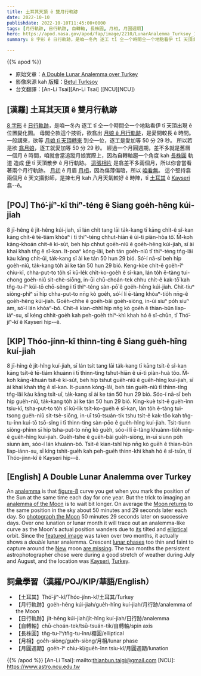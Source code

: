 ```yaml
---
title: 土耳其天頂 ê 雙月行軌跡
date: 2022-10-10
publishdate: 2022-10-10T11:45:00+0800
tags: [月行軌跡, 日行軌跡, 自轉軸, 長株圓, 月相, 月圓週期]
hero: https://apod.nasa.gov/apod/fap/image/2210/LunarAnalemma_Turksoy_1080.jpg
summary: 8 字形 ê 日行軌跡，是咱一冬內 逐工 tī 仝一个時間仝一个地點看伊 tī 天頂出現 ê 位置變化圖。

---
```


{{% apod %}}

- 原始文章：[A Double Lunar Analemma over Turkey](https://apod.nasa.gov/apod/ap221010.html)
- 影像來源 kah 版權：[Betul Turksoy](https://www.instagram.com/betul_turksoy/)
- 台文翻譯：[An-Li Tsai][An-Li Tsai] ([NCU][NCU])

## [漢羅] 土耳其天頂 ê 雙月行軌跡
[8 字形][figure-8] ê [日行軌跡][analemma]，是咱一冬內 逐工 tī 仝一个時間仝一个地點看伊 tī 天頂出現 ê 位置變化圖。
毋閣仝款這个技術，欲翕出 [月娘 ê 月行軌跡][analemma of the Moon]，是愛開較長 ê 時間。
一般講來，欲等 [月娘 tī 天頂轉來][Moon returns] 到仝一位，逐工是愛加等 50 分 29 秒。
所以若是欲 [翕月娘][photograph the Moon t]，逐工就愛加等 50 分 29 秒。
經過一个月圓週期，差不多就是舊曆一個月 ê 時間，咱就會當追蹤月娘實際上，因為自轉軸趨一个角度 kah [長株圓][elliptical] 軌道 造成 [伊][its] tī 天頂散步 ê 月行軌跡。
[這張相片][featured image] 是翕差不多兩個月，所以你會當看著兩个月行軌跡。
[月初][New] ê 月眉 [月相][lunar phases]，因為傷薄傷暗，所以 [咱看無][are missing]。
這个堅持翕兩個月 ê 天文攝影師，是揀七月 kah 八月天氣較好 ê 時陣，tī [土耳其][Turkey] ê [Kayseri][Kayseri] 翕--ê。


## [POJ] Thó͘-jíⁿ-kî thiⁿ-téng ê Siang goe̍h-hêng kúi-jiah
8 jī-hêng ê ji̍t-hêng kúi-jiah, sī lán chi̍t tang lāi ta̍k-kang tī kāng chi̍t-ê sî-kan kāng chi̍t-ê tē-tiám khòaⁿ i tī thiⁿ-téng chhut-hiān ê ūi-tì piàn-hòa tô͘.
M̄-koh kāng-khoán chit-ê ki-su̍t, beh hip chhut goe̍h-niû ê goe̍h-hêng kúi-jiah, sī ài khai khah tn̂g ê sî-kan.
It-poaⁿ kóng-lâi, beh tán goe̍h-niû tī thiⁿ-téng tńg-lâi kàu kāng chi̍t-ūi, ta̍k-kang sī ài ke tán 50 hun 29 bió.
Só͘-í nā-sī beh hi̍p goe̍h-niû, ta̍k-kang to̍h ài ke tán 50 hun 29 bió.
Keng-kòe chi̍t-ê goe̍h-îⁿ chiu-kî, chha-put-to to̍h sī kū-le̍k chi̍t-ko-goe̍h ê sî-kan, lán to̍h ē-tàng tui-chong goe̍h-niû si̍t-chè-siōng, in-ūi chū-choán-tek chhu chi̍t-ê kak-tō͘ kah tn̂g-tu-îⁿ kúi-tō chō-sêng i tī thiⁿ-téng sàn-pō͘ ê goe̍h-hêng kúi-jiah.
Chit-tiuⁿ siòng-phìⁿ sī hip chha-put-to nn̄g kò goe̍h, só͘-í lí ē-tàng khòaⁿ-tio̍h nn̄g-ê goe̍h-hêng kúi-jiah.
Goe̍h-chhe ê goe̍h-bâi goe̍h-siòng, in-ūi siuⁿ po̍h siuⁿ àm, só͘-í lán khòaⁿ-bô.
Chit-ê kian-chhî hip nn̄g kò goe̍h ê thian-bûn liap-iáⁿ-su, sī kéng chhit-goe̍h kah peh-goe̍h thiⁿ-khì khah hó ê sî-chūn, tī Thó͘-jíⁿ-kî ê Kayseri hip--ê.



## [KIP] Thóo-jínn-kî thinn-tíng ê Siang gue̍h-hîng kuí-jiah
8 jī-hîng ê ji̍t-hîng kuí-jiah, sī lán tsi̍t tang lāi ta̍k-kang tī kāng tsi̍t-ê sî-kan kāng tsi̍t-ê tē-tiám khuànn i tī thinn-tíng tshut-hiān ê uī-tì piàn-huà tôo.
M̄-koh kāng-khuán tsit-ê ki-su̍t, beh hip tshut gue̍h-niû ê gue̍h-hîng kuí-jiah, sī ài khai khah tn̂g ê sî-kan.
It-puann kóng-lâi, beh tán gue̍h-niû tī thinn-tíng tńg-lâi kàu kāng tsi̍t-uī, ta̍k-kang sī ài ke tán 50 hun 29 bió.
Sóo-í nā-sī beh hi̍p gue̍h-niû, ta̍k-kang to̍h ài ke tán 50 hun 29 bió.
King-kuè tsi̍t-ê gue̍h-înn tsiu-kî, tsha-put-to to̍h sī kū-li̍k tsi̍t-ko-gue̍h ê sî-kan, lán to̍h ē-tàng tui-tsong gue̍h-niû si̍t-tsè-siōng, in-uī tsū-tsuán-tik tshu tsi̍t-ê kak-tōo kah tn̂g-tu-înn kuí-tō tsō-sîng i tī thinn-tíng sàn-pōo ê gue̍h-hîng kuí-jiah.
Tsit-tiunn siòng-phìnn sī hip tsha-put-to nn̄g kò gue̍h, sóo-í lí ē-tàng khuànn-tio̍h nn̄g-ê gue̍h-hîng kuí-jiah.
Gue̍h-tshe ê gue̍h-bâi gue̍h-siòng, in-uī siunn po̍h siunn àm, sóo-í lán khuànn-bô.
Tsit-ê kian-tshî hip nn̄g kò gue̍h ê thian-bûn liap-iánn-su, sī kíng tshit-gue̍h kah peh-gue̍h thinn-khì khah hó ê sî-tsūn, tī Thóo-jínn-kî ê Kayseri hip--ê.

## [English] A Double Lunar Analemma over Turkey
An [analemma][analemma] is that [figure-8][figure-8] curve you get when you mark the position of the Sun at the same time each day for one year.
But the trick to imaging an [analemma of the Moon][analemma of the Moon] is to wait bit longer.
On average the [Moon returns][Moon returns] to the same position in the sky about 50 minutes and 29 seconds later each day.
So [photograph the Moon][photograph the Moon e] 50 minutes 29 seconds later on successive days.
Over one lunation or lunar month it will trace out an analemma-like curve as the Moon's actual position wanders due to [its][its] tilted and [elliptical][elliptical] orbit.
Since the [featured image][featured image] was taken over two months, it actually shows a _double_ lunar analemma.
Crescent [lunar phases][lunar phases] too thin and faint to capture around the [New][New] moon [are missing][are missing].
The two months the persistent astrophotographer chose were during a good stretch of weather during July and August, and the location was [Kayseri][Kayseri], [Turkey][Turkey].

## 詞彙學習（漢羅/POJ/KIP/華語/English）
- 【土耳其】Thó͘-jíⁿ-kî/Thóo-jínn-kî/土耳其/Turkey
- 【月行軌跡】goe̍h-hêng kúi-jiah/gue̍h-hîng kuí-jiah/月行跡/analemma of the Moon
- 【日行軌跡】ji̍t-hêng kúi-jiah/ji̍t-hîng kuí-jiah/日行跡/analemma
- 【自轉軸】chū-choán-tek/tsū-tsuán-tik/自轉軸/spin axis
- 【長株圓】tn̂g-tu-îⁿ/tn̂g-tu-înn/橢圓/elliptical
- 【月相】goe̍h-siòng/gue̍h-siòng/月相/lunar phase
- 【月圓週期】goe̍h-îⁿ chiu-kî/gue̍h-înn tsiu-kî/月圓週期/lunation



{{% /apod %}}
[An-Li Tsai]: mailto:thianbun.taigi@gmail.com
[NCU]: https://www.astro.ncu.edu.tw

[copyright]: https://apod.nasa.gov/apod/fap/lib/about_apod.html#srapply
[License]: https://creativecommons.org/licenses/by/2.0/

[analemma]:https://youtu.be/Deli5COMJhs
[figure-8]:https://apod.nasa.gov/apod/ap160822.html
[analemma of the Moon]:https://apod.nasa.gov/apod/ap050713.html
[Moon returns]:https://solarsystem.nasa.gov/moons/earths-moon/lunar-phases-and-eclipses/
[photograph the Moon e]:https://apod.nasa.gov/apod/ap220612.html
[photograph the Moon t]:https://apod.tw/daily/20220612/
[its]:https://www.fourmilab.ch/earthview/moon_ap_per.html
[elliptical]:https://www.mathsisfun.com/geometry/ellipse.html
[featured image]:https://www.instagram.com/p/CjJQoBlMIUN/
[lunar phases]:https://solarsystem.nasa.gov/resources/676/phases-of-the-moon/
[New]:https://spaceplace.nasa.gov/review/all-about-the-moon/moon_phases.en.jpg
[are missing]:https://cdn.abcotvs.com/dip/images/831727_070615-cc-Sad-Cat-Thumb.jpg?w=800
[Kayseri]:https://youtu.be/amaLtD5ON1Q
[Turkey]:https://en.wikipedia.org/wiki/Turkey
